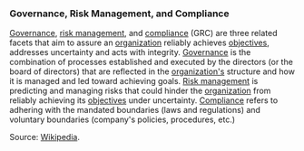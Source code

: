 ### Governance, Risk Management, and Compliance

<p class="c8"><span class="c2"><a class="c3" href="#h.mu68tj5xpknp">Governance</a></span><span>, </span><span class="c2"><a class="c3" href="#h.8i5edrs9npxn">risk management</a></span><span>, and </span><span class="c2"><a class="c3" href="#h.r0iiayz1za1i">compliance</a></span><span>&nbsp;(GRC) are three related facets that aim to assure an </span><span class="c2"><a class="c3" href="#h.z27mp1358pi9">organization</a></span><span>&nbsp;reliably achieves </span><span class="c2"><a class="c3" href="#h.k0v6ir8wmcav">objectives</a></span><span>, addresses uncertainty and acts with integrity. </span><span class="c2"><a class="c3" href="#h.mu68tj5xpknp">Governance</a></span><span>&nbsp;is the combination of processes established and executed by the directors (or the board of directors) that are reflected in the </span><span class="c2"><a class="c3" href="#h.z27mp1358pi9">organization's</a></span><span>&nbsp;structure and how it is managed and led toward achieving goals. </span><span class="c2"><a class="c3" href="#h.8i5edrs9npxn">Risk management</a></span><span>&nbsp;is predicting and managing risks that could hinder the </span><span class="c2"><a class="c3" href="#h.z27mp1358pi9">organization</a></span><span>&nbsp;from reliably achieving its </span><span class="c2"><a class="c3" href="#h.k0v6ir8wmcav">objectives</a></span><span>&nbsp;under uncertainty. </span><span class="c2"><a class="c3" href="#h.r0iiayz1za1i">Compliance</a></span><span class="c0">&nbsp;refers to adhering with the mandated boundaries (laws and regulations) and voluntary boundaries (company's policies, procedures, etc.)</span></p><p class="c8"><span>Source: </span><span class="c2"><a class="c3" href="https://www.google.com/url?q=https://en.wikipedia.org/wiki/Governance,_risk_management,_and_compliance&amp;sa=D&amp;source=editors&amp;ust=1706779842678981&amp;usg=AOvVaw2a7j-gzXJlu8_vT7ibb2TX">Wikipedia</a></span><span class="c0">.</span></p>